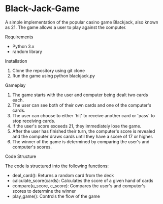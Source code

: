 # Black-Jack-Game

A simple implementation of the popular casino game Blackjack, also known as 21. The game allows a user to play against the computer.

Requirements

- Python 3.x
- random library

Installation

1. Clone the repository using git clone
2. Run the game using python blackjack.py

Gameplay

1. The game starts with the user and computer being dealt two cards each.
2. The user can see both of their own cards and one of the computer's cards.
3. The user can choose to either 'hit' to receive another card or 'pass' to stop receiving cards.
4. If the user's score exceeds 21, they immediately lose the game.
5. After the user has finished their turn, the computer's score is revealed and the computer draws cards until they have a score of 17 or higher.
6. The winner of the game is determined by comparing the user's and computer's scores.

Code Structure

The code is structured into the following functions:

- deal_card(): Returns a random card from the deck
- calculate_score(cards): Calculates the score of a given hand of cards
- compare(u_score, c_score): Compares the user's and computer's scores to determine the winner
- play_game(): Controls the flow of the game

